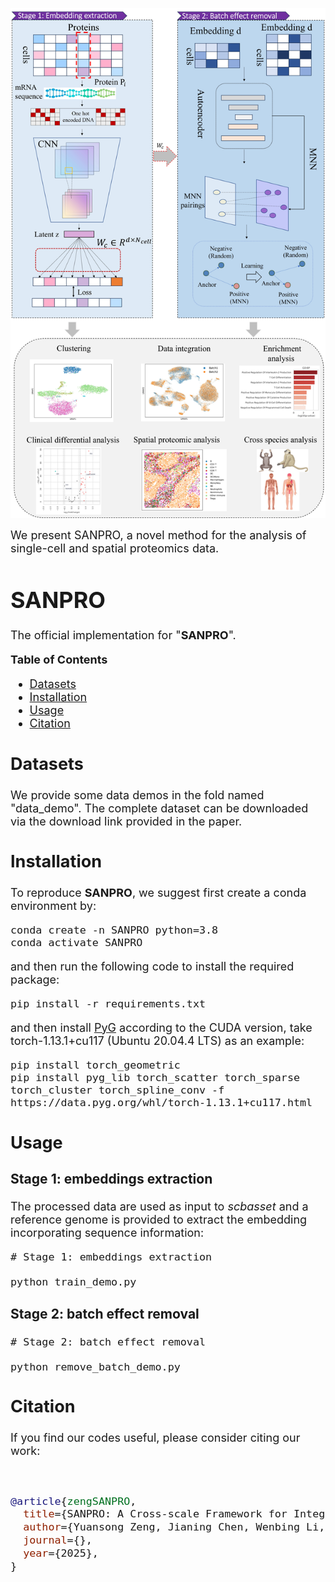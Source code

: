 ![](model.jpg)

<font size=4> We present SANPRO, a novel method for the analysis of single-cell and spatial proteomics data.


# SANPRO

The official implementation for "**SANPRO**".

**Table of Contents**

* [Datasets](#Datasets)
* [Installation](#Installation)
* [Usage](#Usage)
* [Citation](#Citation)

## Datasets


We provide some data demos in the fold named "data_demo". The complete dataset can be downloaded via the download link provided in the paper.


## Installation

To reproduce **SANPRO**, we suggest first create a conda environment by:

~~~shell
conda create -n SANPRO python=3.8
conda activate SANPRO
~~~

and then run the following code to install the required package:

~~~shell
pip install -r requirements.txt
~~~

and then install [PyG](https://pytorch-geometric.readthedocs.io/en/latest/install/installation.html) according to the CUDA version, take torch-1.13.1+cu117 (Ubuntu 20.04.4 LTS) as an example:

~~~shell
pip install torch_geometric
pip install pyg_lib torch_scatter torch_sparse torch_cluster torch_spline_conv -f https://data.pyg.org/whl/torch-1.13.1+cu117.html
~~~

## Usage


### Stage 1: embeddings extraction

The processed data are used as input to *scbasset* and a reference genome is provided to extract the embedding incorporating sequence information: 

~~~shell
# Stage 1: embeddings extraction

python train_demo.py
~~~


### Stage 2: batch effect removal

~~~shell
# Stage 2: batch effect removal

python remove_batch_demo.py 
~~~

## Citation

If you find our codes useful, please consider citing our work:

~~~bibtex


@article{zengSANPRO,
  title={SANPRO: A Cross-scale Framework for Integrating mRNA Sequences and Protein Abundance in Decoding Single-cell and Spatial Proteomics},
  author={Yuansong Zeng, Jianing Chen, Wenbing Li, Hongcheng Chen, Hongyu Zhang, Huiying Zhao, Zheng Wang, Yuedong Yang},
  journal={},
  year={2025},
}
~~~
